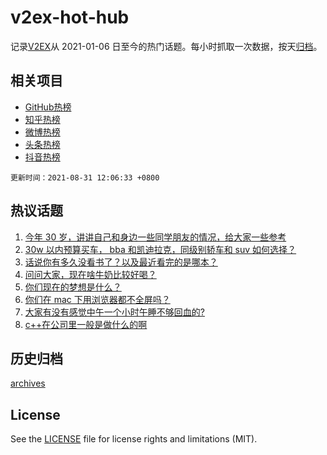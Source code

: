 # v2ex-hot-hub

 记录[V2EX](https://www.v2ex.com/)从 2021-01-06 日至今的热门话题。每小时抓取一次数据，按天[归档](archives)。
 
 ## 相关项目

- [GitHub热榜](https://github.com/lonnyzhang423/github-hot-hub)
- [知乎热榜](https://github.com/lonnyzhang423/zhihu-hot-hub)
- [微博热榜](https://github.com/lonnyzhang423/weibo-hot-hub)
- [头条热榜](https://github.com/lonnyzhang423/toutiao-hot-hub)
- [抖音热榜](https://github.com/lonnyzhang423/douyin-hot-hub)


 `更新时间：2021-08-31 12:06:33 +0800`

## 热议话题

1. [今年 30 岁，讲讲自己和身边一些同学朋友的情况，给大家一些参考](https://www.v2ex.com/t/798851)
1. [30w 以内预算买车， bba 和凯迪拉克，同级别轿车和 suv 如何选择？](https://www.v2ex.com/t/798832)
1. [话说你有多久没看书了？以及最近看完的是哪本？](https://www.v2ex.com/t/798973)
1. [问问大家，现在啥牛奶比较好喝？](https://www.v2ex.com/t/798939)
1. [你们现在的梦想是什么？](https://www.v2ex.com/t/798978)
1. [你们在 mac 下用浏览器都不全屏吗？](https://www.v2ex.com/t/798836)
1. [大家有没有感觉中午一个小时午睡不够回血的?](https://www.v2ex.com/t/798864)
1. [c++在公司里一般是做什么的啊](https://www.v2ex.com/t/798919)

## 历史归档

[archives](archives)

## License

See the [LICENSE](LICENSE) file for license rights and limitations (MIT).
